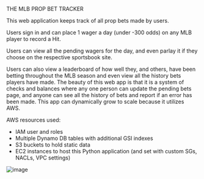 THE MLB PROP BET TRACKER

This web application keeps track of all prop bets made by users.

Users sign in and can place 1 wager a day (under -300 odds) on any MLB player to record a Hit. 

Users can view all the pending wagers for the day, and even parlay it if they choose on the respective sportsbook site.

Users can also view a leaderboard of how well they, and others, have been betting throughout the MLB season and even view all the history bets players have made.
The beauty of this web app is that it is a system of checks and balances where any one person can update the pending bets page, and anyone can see all the history of bets and report if an error has been made.
This app can dynamically grow to scale because it utilizes AWS.


AWS resources used: 
 - IAM user and roles
 - Multiple Dynamo DB tables with additional GSI indexes
 - S3 buckets to hold static data
 - EC2 instances to host this Python application (and set with custom SGs, NACLs, VPC settings)


![image](https://github.com/Daniel-Higgins/mlb_prop-b_tracker/assets/32625437/3089f681-1866-423f-923b-3c819217f023)
